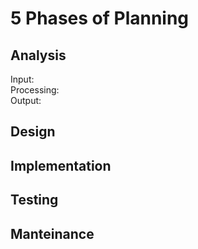 # 5 Phases of Planning

Analysis
-----------------------------------
Input:             
Processing:                  
Output:                        


Design
-----------------------------------


Implementation
-----------------------------------


Testing
-----------------------------------


Manteinance
-----------------------------------
